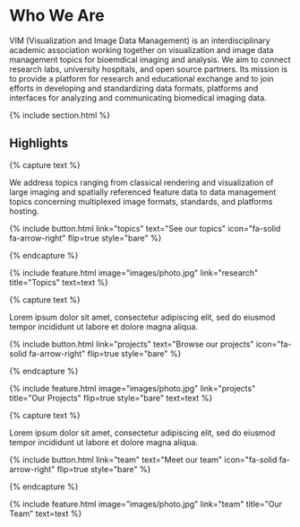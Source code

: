 ---
---

# Who We Are

VIM (Visualization and Image Data Management) is an interdisciplinary academic association working together on visualization and image data management topics for bioemdical imaging and analysis. We aim to connect research labs, university hospitals, and open source partners. Its mission is to provide a platform for research and educational exchange and to join efforts in developing and standardizing data formats, platforms and interfaces for analyzing and communicating biomedical imaging data.

{% include section.html %}

## Highlights

{% capture text %}

We address topics ranging from classical rendering and visualization of large imaging and spatially referenced feature data to data management topics concerning multiplexed image formats, standards, and platforms hosting.

{%
  include button.html
  link="topics"
  text="See our topics"
  icon="fa-solid fa-arrow-right"
  flip=true
  style="bare"
%}

{% endcapture %}

{%
  include feature.html
  image="images/photo.jpg"
  link="research"
  title="Topics"
  text=text
%}

{% capture text %}

Lorem ipsum dolor sit amet, consectetur adipiscing elit, sed do eiusmod tempor incididunt ut labore et dolore magna aliqua.

{%
  include button.html
  link="projects"
  text="Browse our projects"
  icon="fa-solid fa-arrow-right"
  flip=true
  style="bare"
%}

{% endcapture %}

{%
  include feature.html
  image="images/photo.jpg"
  link="projects"
  title="Our Projects"
  flip=true
  style="bare"
  text=text
%}

{% capture text %}

Lorem ipsum dolor sit amet, consectetur adipiscing elit, sed do eiusmod tempor incididunt ut labore et dolore magna aliqua.

{%
  include button.html
  link="team"
  text="Meet our team"
  icon="fa-solid fa-arrow-right"
  flip=true
  style="bare"
%}

{% endcapture %}

{%
  include feature.html
  image="images/photo.jpg"
  link="team"
  title="Our Team"
  text=text
%}
